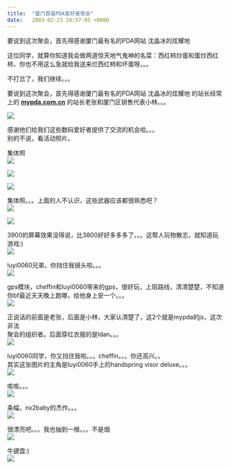 ```yaml
---
title:  "厦门首届PDA爱好者聚会"
date:   2003-02-23 20:57:05 +0800
---
```


要说到这次聚会，首先得感谢厦门最有名的PDA网站 沈晶冰的炫耀地  

这位同学，就算你知道我会做两道惊天地气鬼神的名菜：西红柿炒蛋和蛋炒西红柿，你也不用这么急就给我送来烂西红柿和坏蛋呀。。。  

不打岔了，我们继续。。。  

要说到这次聚会，首先得感谢厦门最有名的PDA网站 沈晶冰的炫耀地 的站长经常上的 [**mypda.com.cn**](http://www.mypda.com.cn) 的站长老张和厦门区销售代表小林。。。  

[![](/images/2011/xmparty/1little.jpg)](/images/2011/xmparty/1.jpg)  

感谢他们给我们这些数码爱好者提供了交流的机会哈。。。  
别的不说，看活动照片。  

集体照  
![](/images/2011/xmparty/1.jpg)  

![](/images/2011/xmparty/2.jpg)  

![](/images/2011/xmparty/3.jpg)  

集体照。。。上面的人不认识，这些武器应该都很熟悉吧？  
![](/images/2011/xmparty/4.jpg)  

![](/images/2011/xmparty/5.jpg)  

3900的屏幕效果没得说，比3800好好多多多了。。。这帮人玩物散志，就知道玩  
游戏:)  
![](/images/2011/xmparty/6.jpg)  

luyi0060兄弟，你挡住我镜头啦。。。  
![](/images/2011/xmparty/7.jpg)  

gps模块，cheffin和luyi0060带来的gps，很好玩，上班路线，清清楚楚，不知道  
你bf最近天天晚上跑哪，给他身上安一个。。。  
![](/images/2011/xmparty/8.jpg)  

正说话的前面是老张，后面是小林，大家认清楚了，这2个就是mypda的js，这次非法  
聚会的组织者。后面穿红衣服的是ldan。。。  
![](/images/2011/xmparty/9.jpg)  

luyi0060同学，你又挡住我啦。。。cheffin。。。你还高兴。。  
其实这张图片的主角是luyi0060手上的handspring visor deluxe。。。  
![](/images/2011/xmparty/10.jpg)  

咳咳。。。  
![](/images/2011/xmparty/11.jpg)  

条幅，nx2baby的杰作。。。  
![](/images/2011/xmparty/12.jpg)  

很漂亮吧。。。我也抽到一根。。。不是烟  
![](/images/2011/xmparty/13.jpg)  

牛键盘:)  
![](/images/2011/xmparty/14.jpg)  

